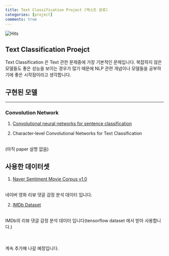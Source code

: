 ```yaml
---
title: Text Classification Project (텍스트 분류)
categories: [project]
comments: true
---
```

![Hits](https://hitcounter.pythonanywhere.com/count/tag.svg?url=https%3A%2F%2Fpaper-cat.github.io%2F2020-08%2Fproject1)
## Text Classification Proejct
Text Classification 은 Text 관한 문제중에 가장 기본적인 문제입니다. 복잡하지 않은 모델들도 좋은 성능을 보이는 경우가 많기 때문에 NLP 관련 개념이나 모델들을 공부하기에 좋은 시작점이라고 생각합니다.


## 구현된 모델
---
### Convolution Network

1. [Convolutional neural networks for sentence classification](https://paper-cat.github.io/2020-08/paper1)

2. Character-level Convolutional Networks for Text
Classification
<br/>
(아직 paper 설명 없음)


## 사용한 데이터셋
1. [Naver Sentiment Movie Corpus v1.0](https://github.com/e9t/nsmc)
<br/>
네이버 영화 리뷰 댓글 감정 분석 데이터 입니다.

2. [IMDb Dataset](https://www.imdb.com/interfaces/)
<br/>
IMDb의 리뷰 댓글 감정 분석 데이터 입니다(tensorflow dataset 에서 받아 사용합니다.)


<br/><br/>
계속 추가해 나갈 예정입니다.
